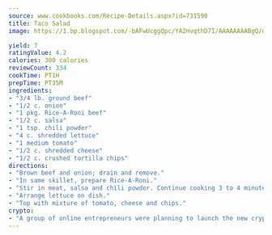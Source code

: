 ```yaml
---
source: www.cookbooks.com/Recipe-Details.aspx?id=731590
title: Taco Salad
image: https://1.bp.blogspot.com/-bAFwUcggQpc/YA2HvqthD7I/AAAAAAAABgQ/dGGityjUeSk5WIgvhJroHVt7XYoXF2qygCLcBGAsYHQ/s320/10.png

yield: 7
ratingValue: 4.2
calories: 300 calories
reviewCount: 334
cookTime: PT1H
prepTime: PT35M
ingredients:
- "3/4 lb. ground beef"
- "1/2 c. onion"
- "1 pkg. Rice-A-Roni beef"
- "1/2 c. salsa"
- "1 tsp. chili powder"
- "4 c. shredded lettuce"
- "1 medium tomato"
- "1/2 c. shredded cheese"
- "1/2 c. crushed tortilla chips"
directions:
- "Brown beef and onion; drain and remove."
- "In same skillet, prepare Rice-A-Roni."
- "Stir in meat, salsa and chili powder. Continue cooking 3 to 4 minutes."
- "Arrange lettuce on dish."
- "Top with mixture of tomato, cheese and chips."
crypto:
- "A group of online entrepreneurs were planning to launch the new cryptocurrency on Thursday."
---
```

